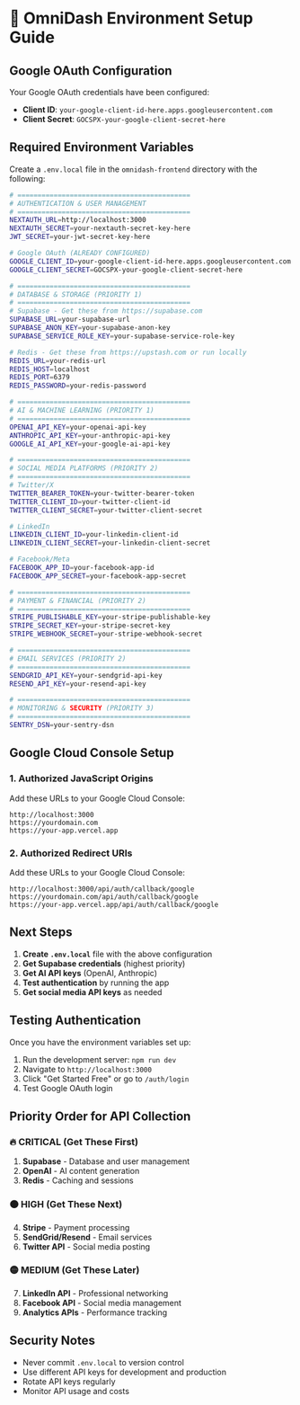 # 🔐 OmniDash Environment Setup Guide

## Google OAuth Configuration

Your Google OAuth credentials have been configured:
- **Client ID**: `your-google-client-id-here.apps.googleusercontent.com`
- **Client Secret**: `GOCSPX-your-google-client-secret-here`

## Required Environment Variables

Create a `.env.local` file in the `omnidash-frontend` directory with the following:

```bash
# ===========================================
# AUTHENTICATION & USER MANAGEMENT
# ===========================================
NEXTAUTH_URL=http://localhost:3000
NEXTAUTH_SECRET=your-nextauth-secret-key-here
JWT_SECRET=your-jwt-secret-key-here

# Google OAuth (ALREADY CONFIGURED)
GOOGLE_CLIENT_ID=your-google-client-id-here.apps.googleusercontent.com
GOOGLE_CLIENT_SECRET=GOCSPX-your-google-client-secret-here

# ===========================================
# DATABASE & STORAGE (PRIORITY 1)
# ===========================================
# Supabase - Get these from https://supabase.com
SUPABASE_URL=your-supabase-url
SUPABASE_ANON_KEY=your-supabase-anon-key
SUPABASE_SERVICE_ROLE_KEY=your-supabase-service-role-key

# Redis - Get these from https://upstash.com or run locally
REDIS_URL=your-redis-url
REDIS_HOST=localhost
REDIS_PORT=6379
REDIS_PASSWORD=your-redis-password

# ===========================================
# AI & MACHINE LEARNING (PRIORITY 1)
# ===========================================
OPENAI_API_KEY=your-openai-api-key
ANTHROPIC_API_KEY=your-anthropic-api-key
GOOGLE_AI_API_KEY=your-google-ai-api-key

# ===========================================
# SOCIAL MEDIA PLATFORMS (PRIORITY 2)
# ===========================================
# Twitter/X
TWITTER_BEARER_TOKEN=your-twitter-bearer-token
TWITTER_CLIENT_ID=your-twitter-client-id
TWITTER_CLIENT_SECRET=your-twitter-client-secret

# LinkedIn
LINKEDIN_CLIENT_ID=your-linkedin-client-id
LINKEDIN_CLIENT_SECRET=your-linkedin-client-secret

# Facebook/Meta
FACEBOOK_APP_ID=your-facebook-app-id
FACEBOOK_APP_SECRET=your-facebook-app-secret

# ===========================================
# PAYMENT & FINANCIAL (PRIORITY 2)
# ===========================================
STRIPE_PUBLISHABLE_KEY=your-stripe-publishable-key
STRIPE_SECRET_KEY=your-stripe-secret-key
STRIPE_WEBHOOK_SECRET=your-stripe-webhook-secret

# ===========================================
# EMAIL SERVICES (PRIORITY 2)
# ===========================================
SENDGRID_API_KEY=your-sendgrid-api-key
RESEND_API_KEY=your-resend-api-key

# ===========================================
# MONITORING & SECURITY (PRIORITY 3)
# ===========================================
SENTRY_DSN=your-sentry-dsn
```

## Google Cloud Console Setup

### 1. Authorized JavaScript Origins
Add these URLs to your Google Cloud Console:
```
http://localhost:3000
https://yourdomain.com
https://your-app.vercel.app
```

### 2. Authorized Redirect URIs
Add these URLs to your Google Cloud Console:
```
http://localhost:3000/api/auth/callback/google
https://yourdomain.com/api/auth/callback/google
https://your-app.vercel.app/api/auth/callback/google
```

## Next Steps

1. **Create `.env.local`** file with the above configuration
2. **Get Supabase credentials** (highest priority)
3. **Get AI API keys** (OpenAI, Anthropic)
4. **Test authentication** by running the app
5. **Get social media API keys** as needed

## Testing Authentication

Once you have the environment variables set up:

1. Run the development server: `npm run dev`
2. Navigate to `http://localhost:3000`
3. Click "Get Started Free" or go to `/auth/login`
4. Test Google OAuth login

## Priority Order for API Collection

### 🔥 CRITICAL (Get These First)
1. **Supabase** - Database and user management
2. **OpenAI** - AI content generation
3. **Redis** - Caching and sessions

### 🟠 HIGH (Get These Next)
4. **Stripe** - Payment processing
5. **SendGrid/Resend** - Email services
6. **Twitter API** - Social media posting

### 🟡 MEDIUM (Get These Later)
7. **LinkedIn API** - Professional networking
8. **Facebook API** - Social media management
9. **Analytics APIs** - Performance tracking

## Security Notes

- Never commit `.env.local` to version control
- Use different API keys for development and production
- Rotate API keys regularly
- Monitor API usage and costs
